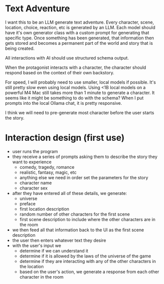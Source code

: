 # Text Adventure
I want this to be an LLM generate text adventure. Every character, scene, location, choice, reaction, etc 
is generated by an LLM. Each model should have it's own generator class with a custom prompt for generating that specific type. Once something has been generated, that information then gets stored and becomes
a permanent part of the world and story that is being created.

All interactions with AI should use structured schema output.

When the protagonist interacts with a character, the character should respond based on the context of their
own backstory.

For speed, I will probably need to use smaller, local models if possible. It's still pretty slow even using local models. Using <1B local models on a powerful M4 Mac still takes more than 1 minute to generate a character.
It seems like it might be something to do with the schema? When I put prompts into the local Ollama chat, it is pretty responsive.

I think we will need to pre-generate most character before the user starts the story. 


# Interaction design (first use)
- user runs the program
- they receive a series of prompts asking them to describe the story they want to experience
    - comedy, tragedy, romance
    - realistic, fantasy, magic, etc
    - anything else we need in order set the parameters for the story
    - character name
    - character sex
- after they have entered all of these details, we generate:
    - universe
    - preface
    - first location description
    - random number of other characters for the first scene
    - first scene description to include where the other characters are in the room
- we then feed all that information back to the UI as the first scene description
- the user then enters whatever text they desire
- with the user's input we
    - determine if we can understand it
    - determine if it is allowed by the laws of the universe of the game
    - determine if they are interacting with any of the other characters in the location
    - based on the user's action, we generate a response from each other character in the room